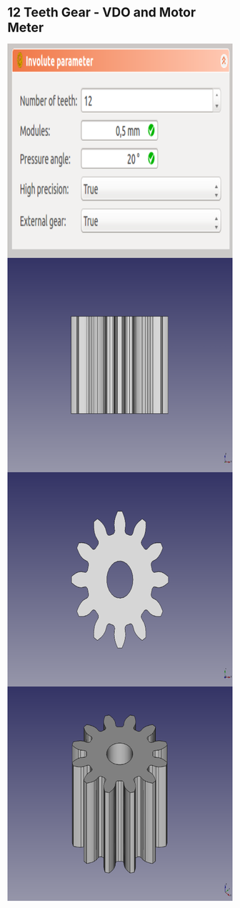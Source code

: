 # 12 Teeth Gear - VDO and Motor Meter

<img src="../docs/12teethimages/001.png" height="480" align="center">
<img src="../docs/12teethimages/002.png" height="480" align="center">
<img src="../docs/12teethimages/003.png" height="480" align="center">
<img src="../docs/12teethimages/004.png" height="480" align="center">

